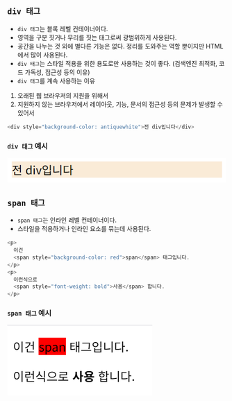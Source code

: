 ## `div 태그`

- `div 태그`는 블록 레벨 컨테이너이다.
- 영역을 구분 짓거나 무리를 짓는 태그로써 광범위하게 사용된다.
- 공간을 나누는 것 외에 별다른 기능은 없다. 정리를 도와주는 역할 뿐이지만 HTML에서 많이 사용된다.
- `div 태그`는 스타일 적용을 위한 용도로만 사용하는 것이 좋다.
(검색엔진 최적화, 코드 가독성, 접근성 등의 이유)
-  `div 태그`를 계속 사용하는 이유
1. 오래된 웹 브라우저의 지원을 위해서
2. 지원하지 않는 브라우저에서 레이아웃, 기능, 문서의 접근성 등의 문제가 발생할 수 있어서
```javascript
<div style="background-color: antiquewhite">전 div입니다</div>
```
### `div 태그` 예시
![HTML_TAG_2](https://github.com/jaeho614/jaeho614.github.io/blob/master/assets/images/HTML/HTML_TAG_2.png?raw=true)

## `span 태그`

- `span 태그`는 인라인 레벨 컨테이너이다.
- 스타일을 적용하거나 인라인 요소를 묶는데 사용된다.

```javascript
<p>
  이건
  <span style="background-color: red">span</span> 태그입니다.
</p>
<p>
  이런식으로
  <span style="font-weight: bold">사용</span> 합니다.
</p>
```
### `span 태그` 예시
![HTML_TAG_1](https://github.com/jaeho614/jaeho614.github.io/blob/master/assets/images/HTML/HTML_TAG_1.png?raw=true)

